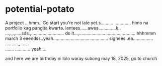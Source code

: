 # potential-potato
A project
...hmm..
Go start you're not late yet.s..........
.............
himo na portfolio kag pangita kwarta. lentees......awes..............k..
...,.,.,.....sds.,..........................
do it...,.............................................
 hhhmmm march 3 eeendss..yeah............................................
 sighees..ea................
 <br>..........,,.......
 <br>.......
.....
......
 yeah....

 and here we are birthday ni lolo waray subong may 18, 2025, go to church
<!-- I will start today freelancing and VA help meqq....

help me help me helpppp.....

mashed potato
heyy

hello. s.
